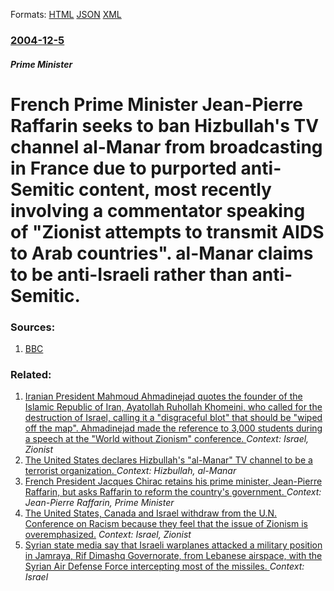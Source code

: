 
Formats: [HTML](/news/2004/12/5/french-prime-minister-jean-pierre-raffarin-seeks-to-ban-hizbullah-s-tv-channel-al-manar-from-broadcasting-in-france-due-to-purported-anti-s.html)  [JSON](/news/2004/12/5/french-prime-minister-jean-pierre-raffarin-seeks-to-ban-hizbullah-s-tv-channel-al-manar-from-broadcasting-in-france-due-to-purported-anti-s.json)  [XML](/news/2004/12/5/french-prime-minister-jean-pierre-raffarin-seeks-to-ban-hizbullah-s-tv-channel-al-manar-from-broadcasting-in-france-due-to-purported-anti-s.xml)  

### [2004-12-5](/news/2004/12/5/index.md)

##### Prime Minister
#  French Prime Minister Jean-Pierre Raffarin seeks to ban Hizbullah's TV channel al-Manar from broadcasting in France due to purported anti-Semitic content, most recently involving a commentator speaking of "Zionist attempts to transmit AIDS to Arab countries". al-Manar claims to be anti-Israeli rather than anti-Semitic. 




### Sources:

1. [BBC](http://news.bbc.co.uk/1/hi/world/europe/4064317.stm)

### Related:

1. [ Iranian President Mahmoud Ahmadinejad quotes the founder of the Islamic Republic of Iran, Ayatollah Ruhollah Khomeini, who called for the destruction of Israel, calling it a "disgraceful blot" that should be "wiped off the map". Ahmadinejad made the reference to 3,000 students during a speech at the "World without Zionism" conference. ](/news/2005/10/26/iranian-president-mahmoud-ahmadinejad-quotes-the-founder-of-the-islamic-republic-of-iran-ayatollah-ruhollah-khomeini-who-called-for-the-d.md) _Context: Israel, Zionist_
2. [ The United States declares Hizbullah's "al-Manar" TV channel to be a terrorist organization. ](/news/2004/12/17/the-united-states-declares-hizbullah-s-al-manar-tv-channel-to-be-a-terrorist-organization.md) _Context: Hizbullah, al-Manar_
3. [ French President Jacques Chirac retains his prime minister, Jean-Pierre Raffarin, but asks Raffarin to reform the country's government. ](/news/2004/03/30/french-president-jacques-chirac-retains-his-prime-minister-jean-pierre-raffarin-but-asks-raffarin-to-reform-the-country-s-government.md) _Context: Jean-Pierre Raffarin, Prime Minister_
4. [ The United States, Canada and Israel withdraw from the U.N. Conference on Racism because they feel that the issue of Zionism is overemphasized.](/news/2001/09/3/the-united-states-canada-and-israel-withdraw-from-the-u-n-conference-on-racism-because-they-feel-that-the-issue-of-zionism-is-overemphasi.md) _Context: Israel, Zionist_
5. [Syrian state media say that Israeli warplanes attacked a military position in Jamraya, Rif Dimashq Governorate, from Lebanese airspace, with the Syrian Air Defense Force intercepting most of the missiles. ](/news/2018/02/7/syrian-state-media-say-that-israeli-warplanes-attacked-a-military-position-in-jamraya-rif-dimashq-governorate-from-lebanese-airspace-with.md) _Context: Israel_
